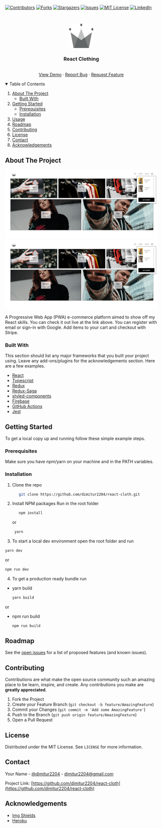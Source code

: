 <!--
*** Thanks for checking out the Best-README-Template. If you have a suggestion
*** that would make this better, please fork the repo and create a pull request
*** or simply open an issue with the tag "enhancement".
*** Thanks again! Now go create something AMAZING! :D
-->

<!-- PROJECT SHIELDS -->
<!--
*** I'm using markdown "reference style" links for readability.
*** Reference links are enclosed in brackets [ ] instead of parentheses ( ).
*** See the bottom of this document for the declaration of the reference variables
*** for contributors-url, forks-url, etc. This is an optional, concise syntax you may use.
*** https://www.markdownguide.org/basic-syntax/#reference-style-links
-->

[![Contributors][contributors-shield]][contributors-url]
[![Forks][forks-shield]][forks-url]
[![Stargazers][stars-shield]][stars-url]
[![Issues][issues-shield]][issues-url]
[![MIT License][license-shield]][license-url]
[![LinkedIn][linkedin-shield]][linkedin-url]

<!-- PROJECT LOGO -->
<br />
<p align="center">
  <a href="https://bogi-clothing.herokuapp.com">
    <img src="./client/public/crwn-192x192.png" alt="Logo" width="80" height="80">
  </a>

  <h3 align="center">React Clothing</h3>

  <p align="center">
    <br />
    <a href="https://bogi-clothing.herokuapp.com/">View Demo</a>
    ·
    <a href="https://github.com/dimitur2204/react-cloth/issues">Report Bug</a>
    ·
    <a href="https://github.com/dimitur2204/react-cloth/issues">Request Feature</a>
  </p>
</p>

<!-- TABLE OF CONTENTS -->
<details open="open">
  <summary>Table of Contents</summary>
  <ol>
    <li>
      <a href="#about-the-project">About The Project</a>
      <ul>
        <li><a href="#built-with">Built With</a></li>
      </ul>
    </li>
    <li>
      <a href="#getting-started">Getting Started</a>
      <ul>
        <li><a href="#prerequisites">Prerequisites</a></li>
        <li><a href="#installation">Installation</a></li>
      </ul>
    </li>
    <li><a href="#usage">Usage</a></li>
    <li><a href="#roadmap">Roadmap</a></li>
    <li><a href="#contributing">Contributing</a></li>
    <li><a href="#license">License</a></li>
    <li><a href="#contact">Contact</a></li>
    <li><a href="#acknowledgements">Acknowledgements</a></li>
  </ol>
</details>

<!-- ABOUT THE PROJECT -->

## About The Project

[![React Cloth][product-screenshot]](./client/public/screenshot.png)
[![React Cloth][product-screenshot]](./client/public/screenshot-mobile.jpg)

A Progressive Web App (PWA) e-commerce platform aimed to show off my React skills. You can check it out live at the link above. You can register with email or sign-in with Google. Add items to your cart and checkout with Stripe.
### Built With

This section should list any major frameworks that you built your project using. Leave any add-ons/plugins for the acknowledgements section. Here are a few examples.

- [React](https://reactjs.org/)
- [Typescript](https://www.typescriptlang.org/)
- [Redux](https://redux.js.org/)
- [Redux-Saga](https://redux-saga.js.org/)
- [styled-components](https://styled-components.com/)
- [Firebase](https://firebase.google.com/)
- [GitHub Actions](https://docs.github.com/en/actions)
- [Jest](https://jestjs.io)

<!-- GETTING STARTED -->

## Getting Started

To get a local copy up and running follow these simple example steps.

### Prerequisites
Make sure you have npm/yarn on your machine and in the PATH variables.

### Installation
1. Clone the repo
   ```sh
      git clone https://github.com/dimitur2204/react-cloth.git
   ```
2. Install NPM packages
  Run in the root folder
   ```sh
      npm install
   ```
   or 
    ```sh
     yarn
   ```
   
3. To start a local dev environment open the root folder and run
  ```sh
  yarn dev
  ```
or

  ```sh
  npm run dev
  ```
  
4. To get a production ready bundle run
- yarn build
  ```sh
  yarn build
  ```
or

- npm run build
  ```sh
  npm run build
  ```

<!-- ROADMAP -->

## Roadmap

See the [open issues](https://github.com/dimitur2204/react-cloth/issues) for a list of proposed features (and known issues).

<!-- CONTRIBUTING -->

## Contributing

Contributions are what make the open source community such an amazing place to be learn, inspire, and create. Any contributions you make are **greatly appreciated**.

1. Fork the Project
2. Create your Feature Branch (`git checkout -b feature/AmazingFeature`)
3. Commit your Changes (`git commit -m 'Add some AmazingFeature'`)
4. Push to the Branch (`git push origin feature/AmazingFeature`)
5. Open a Pull Request

<!-- LICENSE -->

## License

Distributed under the MIT License. See `LICENSE` for more information.

<!-- CONTACT -->

## Contact

Your Name - [@dimitur2204](https://twitter.com/dimitur2204) - dimitur2204@gmail.com

Project Link: [https://github.com/dimitur2204/react-cloth](https://github.com/dimitur2204/react-cloth)

<!-- ACKNOWLEDGEMENTS -->

## Acknowledgements

- [Img Shields](https://shields.io)
- [Heroku](https://heroku.com)

<!-- MARKDOWN LINKS & IMAGES -->
<!-- https://www.markdownguide.org/basic-syntax/#reference-style-links -->

[contributors-shield]: https://img.shields.io/github/contributors/dimitur2204/react-cloth.svg?style=for-the-badge
[contributors-url]: https://github.com/dimitur2204/react-cloth/graphs/contributors
[forks-shield]: https://img.shields.io/github/forks/dimitur2204/react-cloth.svg?style=for-the-badge
[forks-url]: https://github.com/dimitur2204/react-cloth/network/members
[stars-shield]: https://img.shields.io/github/stars/dimitur2204/react-cloth.svg?style=for-the-badge
[stars-url]: https://github.com/dimitur2204/react-cloth/stargazers
[issues-shield]: https://img.shields.io/github/issues/dimitur2204/react-cloth.svg?style=for-the-badge
[issues-url]: https://github.com/dimitur2204/react-cloth/issues
[license-shield]: https://img.shields.io/github/license/dimitur2204/react-cloth.svg?style=for-the-badge
[license-url]: https://github.com/dimitur2204/react-cloth/blob/main/LICENSE.txt
[linkedin-shield]: https://img.shields.io/badge/-LinkedIn-black.svg?style=for-the-badge&logo=linkedin&colorB=555
[linkedin-url]: https://www.linkedin.com/in/dimitar-nizamov-9180121a2/
[product-screenshot]: ./client/public/screenshot.png

